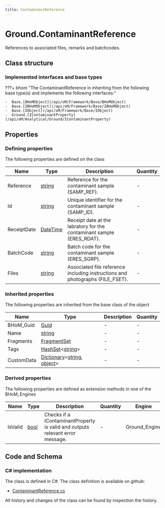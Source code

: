 ```yaml
---
title: ContaminantReference
---
```


# Ground.ContaminantReference

References to associated files, remarks and batchcodes.

## Class structure

### Implemented interfaces and base types

???+ bhom "The ContaminantReference in inheriting from the following base type(s) and implements the following interfaces:"

    -  Base.[BHoMObject](/api/oM/Framework/Base/BHoMObject)
    -  Base.[IBHoMObject](/api/oM/Framework/Base/IBHoMObject)
    -  Base.[IObject](/api/oM/Framework/Base/IObject)
    -  Ground.[IContaminantProperty](/api/oM/Analytical/Ground/IContaminantProperty)


## Properties



### Defining properties

The following properties are defined on the class

| Name             | Type             | Description      | Quantity         |
|------------------|------------------|------------------|------------------|
| Reference | [string](https://learn.microsoft.com/en-us/dotnet/api/System.String?view=netstandard-2.0) | Reference for the contaminant sample (SAMP_REF). | - |
| Id | [string](https://learn.microsoft.com/en-us/dotnet/api/System.String?view=netstandard-2.0) | Unique identifier for the contaminant sample (SAMP_ID). | - |
| ReceiptDate | [DateTime](https://learn.microsoft.com/en-us/dotnet/api/System.DateTime?view=netstandard-2.0) | Receipt date at the labratory for the contaminant sample (ERES_RDAT). | - |
| BatchCode | [string](https://learn.microsoft.com/en-us/dotnet/api/System.String?view=netstandard-2.0) | Batch code for the contaminant sample (ERES_SGRP). | - |
| Files | [string](https://learn.microsoft.com/en-us/dotnet/api/System.String?view=netstandard-2.0) | Associated file reference including instructions and photographs (FILE_FSET). | - |


### Inherited properties
The following properties are inherited from the base class of the object

| Name             | Type             | Description      | Quantity         |
|------------------|------------------|------------------|------------------|
| BHoM_Guid | [Guid](https://learn.microsoft.com/en-us/dotnet/api/System.Guid?view=netstandard-2.0) | - | - |
| Name | [string](https://learn.microsoft.com/en-us/dotnet/api/System.String?view=netstandard-2.0) | - | - |
| Fragments | [FragmentSet](/api/oM/Framework/Base/FragmentSet) | - | - |
| Tags | [HashSet](https://learn.microsoft.com/en-us/dotnet/api/System.Collections.Generic.HashSet-1?view=netstandard-2.0)&lt;[string](https://learn.microsoft.com/en-us/dotnet/api/System.String?view=netstandard-2.0)&gt; | - | - |
| CustomData | [Dictionary](https://learn.microsoft.com/en-us/dotnet/api/System.Collections.Generic.Dictionary-2?view=netstandard-2.0)&lt;[string](https://learn.microsoft.com/en-us/dotnet/api/System.String?view=netstandard-2.0), [object](https://learn.microsoft.com/en-us/dotnet/api/System.Object?view=netstandard-2.0)&gt; | - | - |


### Derived properties

The following properties are defined as extension methods in one of the BHoM_Engines

| Name             | Type             | Description      | Quantity         | Engine           |
|------------------|------------------|------------------|------------------|------------------|
| IsValid | [bool](https://learn.microsoft.com/en-us/dotnet/api/System.Boolean?view=netstandard-2.0) | Checks if a IContaminantProperty is valid and outputs relevant error message. | - | Ground_Engine |


## Code and Schema

### C# implementation

The class is defined in C#. The class definition is available on github:

- [ContaminantReference.cs](https://github.com/BHoM/BHoM/blob/develop/Ground_oM/ContaminantProperties/ContaminantReference.cs)

All history and changes of the class can be found by inspection the history.
